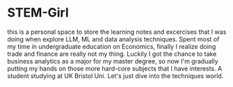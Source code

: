# STEM-Girl
this is a personal space to store the learning notes and excercises that I was doing when explore LLM, ML and data analysis techniques.
Spent most of my time in undergraduate education on Economics, finally I realize doing trade and finance are really not my thing. 
Luckily I got the chance to take business analytics as a major for my master degree, so now I'm gradually putting my hands on those more hard-core subjects that I have interests. 
A student studying at UK Bristol Uni. Let's just dive into the techniques world.
